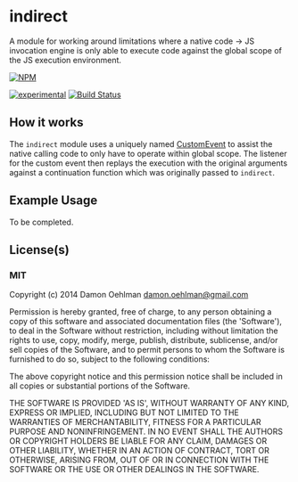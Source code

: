 # indirect

A module for working around limitations where a native code -> JS invocation
engine is only able to execute code against the global scope of the JS
execution environment.


[![NPM](https://nodei.co/npm/indirect.png)](https://nodei.co/npm/indirect/)

[![experimental](https://img.shields.io/badge/stability-experimental-red.svg)](https://github.com/badges/stability-badges) [![Build Status](https://img.shields.io/travis/DamonOehlman/indirect.svg?branch=master)](https://travis-ci.org/DamonOehlman/indirect) 

## How it works

The `indirect` module uses a uniquely named
[CustomEvent](https://developer.mozilla.org/en/docs/Web/API/CustomEvent) to
assist the native calling code to only have to operate within global scope.
The listener for the custom event then replays the execution with the
original arguments against a continuation function which was originally
passed to `indirect`.

## Example Usage

To be completed.

## License(s)

### MIT

Copyright (c) 2014 Damon Oehlman <damon.oehlman@gmail.com>

Permission is hereby granted, free of charge, to any person obtaining
a copy of this software and associated documentation files (the
'Software'), to deal in the Software without restriction, including
without limitation the rights to use, copy, modify, merge, publish,
distribute, sublicense, and/or sell copies of the Software, and to
permit persons to whom the Software is furnished to do so, subject to
the following conditions:

The above copyright notice and this permission notice shall be
included in all copies or substantial portions of the Software.

THE SOFTWARE IS PROVIDED 'AS IS', WITHOUT WARRANTY OF ANY KIND,
EXPRESS OR IMPLIED, INCLUDING BUT NOT LIMITED TO THE WARRANTIES OF
MERCHANTABILITY, FITNESS FOR A PARTICULAR PURPOSE AND NONINFRINGEMENT.
IN NO EVENT SHALL THE AUTHORS OR COPYRIGHT HOLDERS BE LIABLE FOR ANY
CLAIM, DAMAGES OR OTHER LIABILITY, WHETHER IN AN ACTION OF CONTRACT,
TORT OR OTHERWISE, ARISING FROM, OUT OF OR IN CONNECTION WITH THE
SOFTWARE OR THE USE OR OTHER DEALINGS IN THE SOFTWARE.
